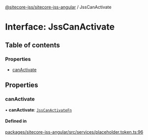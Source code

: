 [@sitecore-jss/sitecore-jss-angular](../README.md) / JssCanActivate

# Interface: JssCanActivate

## Table of contents

### Properties

- [canActivate](JssCanActivate.md#canactivate)

## Properties

### canActivate

• **canActivate**: [`JssCanActivateFn`](JssCanActivateFn.md)

#### Defined in

[packages/sitecore-jss-angular/src/services/placeholder.token.ts:96](https://github.com/Sitecore/jss/blob/3ab6cb04f/packages/sitecore-jss-angular/src/services/placeholder.token.ts#L96)
